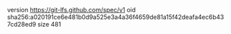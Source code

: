 version https://git-lfs.github.com/spec/v1
oid sha256:a020191ce6e481b0d9a525e3a4a36f4659de81a15f42deafa4ec6b437cd28ed9
size 481
